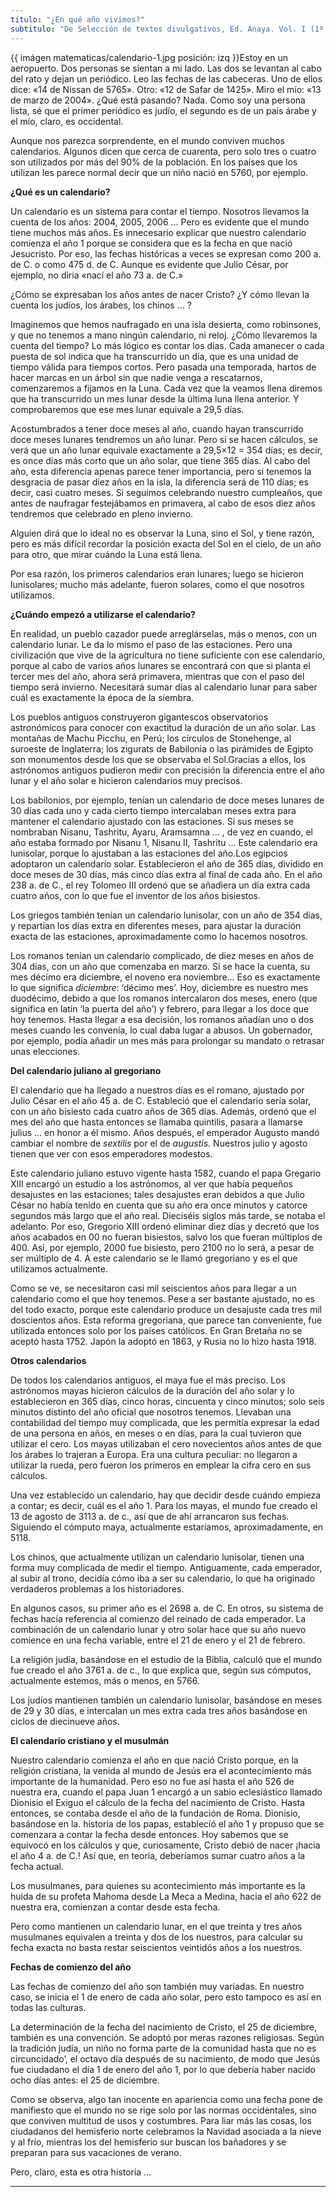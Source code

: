 ```yaml
---
titulo: "¿En qué año vivimos?"
subtitulo: "De Selección de textos divulgativos, Ed. Anaya. Vol. I (1º de Secundaria)"
---
```

{{ imágen matematicas/calendario-1.jpg posición: izq }}Estoy en un
aeropuerto. Dos personas se sientan a mi lado. Las dos se levantan al cabo
del rato y dejan un periódico. Leo las fechas de las cabeceras. Uno de ellos
dice: «14 de Nissan de 5765». Otro: «12 de Safar de 1425». Miro el mío: «13
de marzo de 2004». ¿Qué está pasando? Nada. Como soy una persona lista, sé
que el primer periódico es judío, el segundo es de un país árabe y el mío,
claro, es occidental.

Aunque nos parezca sorprendente, en el mundo conviven muchos calendarios.
Algunos dicen que cerca de cuarenta, pero solo tres o cuatro son utilizados
por más del 90% de la población. En los países que los utilizan les parece
normal decir que un niño nació en 5760, por ejemplo.

**¿Qué es un calendario?**

Un calendario es un sistema para contar el tiempo. Nosotros llevamos la
cuenta de los años: 2004, 2005, 2006 … Pero es evidente que el mundo tiene
muchos más años. Es innecesario explicar que nuestro calendario comienza el
año 1 porque se considera que es la fecha en que nació Jesucristo. Por eso,
las fechas históricas a veces se expresan como 200 a. de C. o como 475 d. de
C. Aunque es evidente que Julio César, por ejemplo, no diría «nací el año 73
a. de C.»

¿Cómo se expresaban los años antes de nacer Cristo? ¿Y cómo llevan la cuenta
los judíos, los árabes, los chinos … ?

Imaginemos que hemos naufragado en una isla desierta, como robinsones, y que
no tenemos a mano ningún calendario, ni reloj. ¿Cómo llevaremos la cuenta del
tiempo? Lo más lógico es contar los días. Cada amanecer o cada puesta de sol
indica que ha transcurrido un día, que es una unidad de tiempo válida para
tiempos cortos. Pero pasada una temporada, hartos de hacer marcas en un árbol
sin que nadie venga a rescatarnos, comenzaremos a fijamos en la Luna. Cada
vez que la veamos llena diremos que ha transcurrido un mes lunar desde la
última luna llena anterior. Y comprobaremos que ese mes lunar equivale a 29,5
días.

Acostumbrados a tener doce meses al año, cuando hayan transcurrido doce meses
lunares tendremos un año lunar. Pero si se hacen cálculos, se verá que un año
lunar equivale exactamente a 29,5×12 = 354 días; es decir, es once días más
corto que un año solar, que tiene 365 días. Al cabo del año, esta diferencia
apenas parece tener importancia, pero si tenemos la desgracia de pasar diez
años en la isla, la diferencia será de 110 días; es decir, casi cuatro meses.
Si seguimos celebrando nuestro cumpleaños, que antes de naufragar
festejábamos en primavera, al cabo de esos diez años tendremos que celebrado
en pleno invierno.

Alguien dirá que lo ideal no es observar la Luna, sino el Sol, y tiene razón,
pero es más difícil recordar la posición exacta del Sol en el cielo, de un
año para otro, que mirar cuándo la Luna está llena.

Por esa razón, los primeros calendarios eran lunares; luego se hicieron
lunisolares; mucho más adelante, fueron solares, como el que nosotros
utilizamos.

**¿Cuándo empezó a utilizarse el calendario?**

En realidad, un pueblo cazador puede arreglárselas, más o menos, con un
calendario lunar. Le da lo mismo el paso de las estaciones. Pero una
civilización que vive de la agricultura no tiene suficiente con ese
calendario, porque al cabo de varios años lunares se encontrará con que si
planta el tercer mes del año, ahora será primavera, mientras que con el paso
del tiempo será invierno. Necesitará sumar días al calendario lunar para
saber cuál es exactamente la época de la siembra.

Los pueblos antiguos construyeron gigantescos observatorios astronómicos para
conocer con exactitud la duración de un año solar. Las montañas de Machu
Picchu, en Perú; los círculos de Stonehenge, al suroeste de Inglaterra; los
zigurats de Babilonia o las pirámides de Egipto son monumentos desde los que
se observaba el Sol.Gracias a ellos, los astrónomos antiguos pudieron medir
con precisión la diferencia entre el año lunar y el año solar e hicieron
calendarios muy precisos.

Los babilonios, por ejemplo, tenían un calendario de doce meses lunares de 30
días cada uno y cada cierto tiempo intercalaban meses extra para mantener el
calendario ajustado con las estaciones. Si sus meses se nombraban Nisanu,
Tashritu, Ayaru, Aramsamna … , de vez en cuando, el año estaba formado por
Nisanu 1, Nisanu II, Tashritu … Este calendario era lunisolar, porque lo
ajustaban a las estaciones del año.Los egipcios adoptaron un calendario
solar. Establecieron el año de 365 días, dividido en doce meses de 30 días,
más cinco días extra al final de cada año. En el año 238 a. de C., el rey
Tolomeo III ordenó que se añadiera un día extra cada cuatro años, con lo que
fue el inventor de los años bisiestos.

Los griegos también tenían un calendario lunisolar, con un año de 354 días, y
repartían los días extra en diferentes meses, para ajustar la duración exacta
de las estaciones, aproximadamente como lo hacemos nosotros.

Los romanos tenían un calendario complicado, de diez meses en años de 304
días, con un año que comenzaba en marzo. Si se hace la cuenta, su mes décimo
era diciembre, el noveno era noviembre… Eso es exactamente lo que significa
_diciembre_: ‘décimo mes’. Hoy, diciembre es nuestro mes duodécimo, debido a
que los romanos intercalaron dos meses, enero (que significa en latín ‘la
puerta del año’) y febrero, para llegar a los doce que hoy tenemos. Hasta
llegar a esa decisión, los romanos añadían uno o dos meses cuando les
convenía, lo cual daba lugar a abusos. Un gobernador, por ejemplo, podía
añadir un mes más para prolongar su mandato o retrasar unas elecciones.

**Del calendario juliano al gregoriano**

El calendario que ha llegado a nuestros días es el romano, ajustado por Julio
César en el año 45 a. de C. Estableció que el calendario sería solar, con un
año bisiesto cada cuatro años de 365 días. Además, ordenó que el mes del año
que hasta entonces se llamaba quintilis, pasara a llamarse julius … en honor
a él mismo. Años después, el emperador Augusto mandó cambiar el nombre de
_sextilis_ por el de _augustis_. Nuestros julio y agosto tienen que ver con
esos emperadores modestos.

Este calendario juliano estuvo vigente hasta 1582, cuando el papa Gregario
XIII encargó un estudio a los astrónomos, al ver que había pequeños
desajustes en las estaciones; tales desajustes eran debidos a que Julio César
no había tenido en cuenta que su año era once minutos y catorce segundos más
largo que el año real. Dieciséis siglos más tarde, se notaba el adelanto. Por
eso, Gregorio XIII ordenó eliminar diez días y decretó que los años acabados
en 00 no fueran bisiestos, salvo los que fueran múltiplos de 400. Así, por
ejemplo, 2000 fue bisiesto, pero 2100 no lo será, a pesar de ser múltiplo de
4. A este calendario se le llamó gregoriano y es el que utilizamos
actualmente.

Como se ve, se necesitaron casi mil seiscientos años para llegar a un
calendario como el que hoy tenemos. Pese a ser bastante ajustado, no es del
todo exacto, porque este calendario produce un desajuste cada tres mil
doscientos años. Esta reforma gregoriana, que parece tan conveniente, fue
utilizada entonces solo por los países católicos. En Gran Bretaña no se
aceptó hasta 1752. Japón la adoptó en 1863, y Rusia no lo hizo hasta 1918.

**Otros calendarios**

De todos los calendarios antiguos, el maya fue el más preciso. Los astrónomos
mayas hicieron cálculos de la duración del año solar y lo establecieron en
365 días, cinco horas, cincuenta y cinco minutos; solo seis minutos distinto
del año oficial que nosotros tenemos. Llevaban una contabilidad del tiempo
muy complicada, que les permitía expresar la edad de una persona en años, en
meses o en días, para la cual tuvieron que utilizar el cero. Los mayas
utilizaban el cero novecientos años antes de que los árabes lo trajeran a
Europa. Era una cultura peculiar: no llegaron a utilizar la rueda, pero
fueron los primeros en emplear la cifra cero en sus cálculos.

Una vez establecido un calendario, hay que decidir desde cuándo empieza a
contar; es decir, cuál es el año 1. Para los mayas, el mundo fue creado el 13
de agosto de 3113 a. de c., así que de ahí arrancaron sus fechas. Siguiendo
el cómputo maya, actualmente estaríamos, aproximadamente, en 5118.

Los chinos, que actualmente utilizan un calendario lunisolar, tienen una
forma muy complicada de medir el tiempo. Antiguamente, cada emperador, al
subir al trono, decidía cómo iba a ser su calendario, lo que ha originado
verdaderos problemas a los historiadores.

En algunos casos, su primer año es el 2698 a. de C. En otros, su sistema de
fechas hacía referencia al comienzo del reinado de cada emperador. La
combinación de un calendario lunar y otro solar hace que su año nuevo
comience en una fecha variable, entre el 21 de enero y el 21 de febrero.

La religión judía, basándose en el estudio de la Biblia, calculó que el mundo
fue creado el año 3761 a. de c., lo que explica que, según sus cómputos,
actualmente estemos, más o menos, en 5766.

Los judíos mantienen también un calendario lunisolar, basándose en meses de
29 y 30 días, e intercalan un mes extra cada tres años basándose en ciclos de
diecinueve años.

**El calendario cristiano y el musulmán**

Nuestro calendario comienza el año en que nació Cristo porque, en la religión
cristiana, la venida al mundo de Jesús era el acontecimiento más importante
de la humanidad. Pero eso no fue así hasta el año 526 de nuestra era, cuando
el papa Juan 1 encargó a un sabio eclesiástico llamado Dionisio el Exiguo el
cálculo de la fecha del nacimiento de Cristo. Hasta entonces, se contaba
desde el año de la fundación de Roma. Dionisio, basándose en la. historia de
los papas, estableció el año 1 y propuso que se comenzara a contar la fecha
desde entonces. Hoy sabemos que se equivocó en los cálculos y que,
curiosamente, Cristo debió de nacer ¡hacia el año 4 a. de C.! Así que, en
teoría, deberíamos sumar cuatro años a la fecha actual.

Los musulmanes, para quienes su acontecimiento más importante es la huida de
su profeta Mahoma desde La Meca a Medina, hacia el año 622 de nuestra era,
comienzan a contar desde esta fecha.

Pero como mantienen un calendario lunar, en el que treinta y tres años
musulmanes equivalen a treinta y dos de los nuestros, para calcular su fecha
exacta no basta restar seiscientos veintidós años a los nuestros.

**Fechas de comienzo del año**

Las fechas de comienzo del año son también muy variadas. En nuestro caso, se
inicia el 1 de enero de cada año solar, pero esto tampoco es así en todas las
culturas.

La determinación de la fecha del nacimiento de Cristo, el 25 de diciembre,
también es una convención. Se adoptó por meras razones religiosas. Según la
tradición judía, un niño no forma parte de la comunidad hasta que no es
circuncidado’, el octavo día después de su nacimiento, de modo que Jesús fue
ciudadano el día 1 de enero del año 1, por lo que debería haber nacido ocho
días antes: el 25 de diciembre.

Como se observa, algo tan inocente en apariencia como una fecha pone de
manifiesto que el mundo no se rige solo por las normas occidentales, sino que
conviven multitud de usos y costumbres. Para liar más las cosas, los
ciudadanos del hemisferio norte celebramos la Navidad asociada a la nieve y
al frío, mientras los del hemisferio sur buscan los bañadores y se preparan
para sus vacaciones de verano.

Pero, claro, esta es otra historia …

* * *
